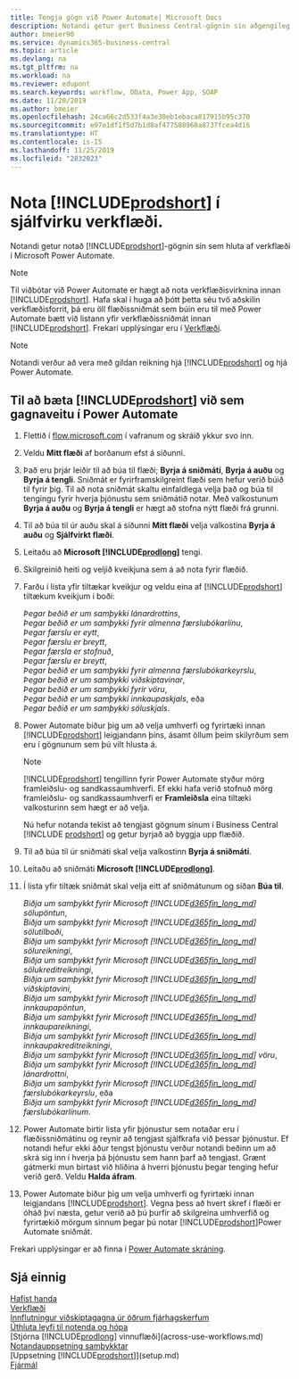 ```yaml
---
title: Tengja gögn við Power Automate| Microsoft Docs
description: Notandi getur gert Business Central-gögnin sín aðgengileg sem gagnaveitu og tiltekið OData vefslóð úr vefþjónustunni til að búa til sjálfvirkt verkflæði.
author: bmeier90
ms.service: dynamics365-business-central
ms.topic: article
ms.devlang: na
ms.tgt_pltfrm: na
ms.workload: na
ms.reviewer: edupont
ms.search.keywords: workflow, OData, Power App, SOAP
ms.date: 11/20/2019
ms.author: bmeier
ms.openlocfilehash: 24ca66c2d533f4a3e30eb1ebaca817915b95c370
ms.sourcegitcommit: e97e1df1f5d7b1d8af477580960a8737fcea4d16
ms.translationtype: HT
ms.contentlocale: is-IS
ms.lasthandoff: 11/25/2019
ms.locfileid: "2832023"
---
```

# <a name="using-includeprodshortincludesprodshortmd-in-an-automated-workflow"></a>Nota [!INCLUDE[prodshort](includes/prodshort.md)] í sjálfvirku verkflæði.

Notandi getur notað [!INCLUDE[prodshort](includes/prodshort.md)]-gögnin sín sem hluta af verkflæði í Microsoft Power Automate.

> [!NOTE]
> Til viðbótar við Power Automate er hægt að nota verkflæðisvirknina innan [!INCLUDE[prodshort](includes/prodshort.md)]. Hafa skal í huga að þótt þetta séu tvö aðskilin verkflæðisforrit, þá eru öll flæðissniðmát sem búin eru til með Power Automate bætt við listann yfir verkflæðissniðmát innan [!INCLUDE[prodshort](includes/prodshort.md)]. Frekari upplýsingar eru í [Verkflæði](across-workflow.md).  

> [!NOTE]  
> Notandi verður að vera með gildan reikning hjá [!INCLUDE[prodshort](includes/prodshort.md)] og hjá Power Automate.  

## <a name="to-add-includeprodshortincludesprodshortmd-as-a-data-source-in-power-automate"></a>Til að bæta [!INCLUDE[prodshort](includes/prodshort.md)] við sem gagnaveitu í Power Automate

1. Flettið í [flow.microsoft.com](https://flow.microsoft.com) í vafranum og skráið ykkur svo inn.
2. Veldu **Mitt flæði** af borðanum efst á síðunni.
3. Það eru þrjár leiðir til að búa til flæði; **Byrja á sniðmáti**, **Byrja á auðu** og **Byrja á tengli**. Sniðmát er fyrirframskilgreint flæði sem hefur verið búið til fyrir þig. Til að nota sniðmát skaltu einfaldlega velja það og búa til tengingu fyrir hverja þjónustu sem sniðmátið notar. Með valkostunum **Byrja á auðu** og **Byrja á tengli** er hægt að stofna nýtt flæði frá grunni.
4. Til að búa til úr auðu skal á síðunni **Mitt flæði** velja valkostina **Byrja á auðu** og **Sjálfvirkt flæði**.
5. Leitaðu að **Microsoft [!INCLUDE[prodlong](includes/prodlong.md)]** tengi.
6. Skilgreinið heiti og veljið kveikjuna sem á að nota fyrir flæðið.
7. Farðu í lista yfir tiltækar kveikjur og veldu eina af [!INCLUDE[prodshort](includes/prodshort.md)] tiltækum kveikjum í boði:  

    *Þegar beðið er um samþykki lánardrottins*,  
    *Þegar beðið er um samþykki fyrir almenna færslubókarlínu*,  
    *Þegar færslu er eytt*,  
    *Þegar færslu er breytt*,  
    *Þegar færsla er stofnuð*,  
    *Þegar færslu er breytt*,  
    *Þegar beðið er um samþykki fyrir almenna færslubókarkeyrslu*,  
    *Þegar beðið er um samþykki viðskiptavinar*,  
    *Þegar beðið er um samþykki fyrir vöru*,  
    *Þegar beðið er um samþykki innkaupaskjals*, eða  
    *Þegar beðið er um samþykki söluskjals*.

8. Power Automate biður þig um að velja umhverfi og fyrirtæki innan [!INCLUDE[prodshort](includes/prodshort.md)] leigjandann þíns, ásamt öllum þeim skilyrðum sem eru í gögnunum sem þú vilt hlusta á.

    > [!NOTE]
    > [!INCLUDE[prodshort](includes/prodshort.md)] tengillinn fyrir Power Automate styður mörg framleiðslu- og sandkassaumhverfi. Ef ekki hafa verið stofnuð mörg framleiðslu- og sandkassaumhverfi er **Framleiðsla** eina tiltæki valkosturinn sem hægt er að velja.  

    Nú hefur notanda tekist að tengjast gögnum sínum í Business Central [!INCLUDE [prodshort](includes/prodshort.md)] og getur byrjað að byggja upp flæðið.

9. Til að búa til úr sniðmáti skal velja valkostinn **Byrja á sniðmáti**.
10. Leitaðu að sniðmáti **Microsoft [!INCLUDE[prodlong](includes/prodlong.md)]**.
11. Í lista yfir tiltæk sniðmát skal velja eitt af sniðmátunum og síðan **Búa til**.  

    *Biðja um samþykkt fyrir Microsoft [!INCLUDE[d365fin_long_md](includes/d365fin_long_md.md)] sölupöntun*,  
    *Biðja um samþykkt fyrir Microsoft [!INCLUDE[d365fin_long_md](includes/d365fin_long_md.md)] sölutilboði*,  
    *Biðja um samþykkt fyrir Microsoft [!INCLUDE[d365fin_long_md](includes/d365fin_long_md.md)] sölureikningi*,  
    *Biðja um samþykkt fyrir Microsoft [!INCLUDE[d365fin_long_md](includes/d365fin_long_md.md)] sölukreditreikningi*,  
    *Biðja um samþykkt fyrir Microsoft [!INCLUDE[d365fin_long_md](includes/d365fin_long_md.md)] viðskiptavini*,  
    *Biðja um samþykkt fyrir Microsoft [!INCLUDE[d365fin_long_md](includes/d365fin_long_md.md)] innkaupapöntun*,  
    *Biðja um samþykkt fyrir Microsoft [!INCLUDE[d365fin_long_md](includes/d365fin_long_md.md)] innkaupareikningi*,  
    *Biðja um samþykkt fyrir Microsoft [!INCLUDE[d365fin_long_md](includes/d365fin_long_md.md)] innkaupakreditreikningi*,  
    *Biðja um samþykkt fyrir Microsoft [!INCLUDE[d365fin_long_md](includes/d365fin_long_md.md)] vöru*,  
    *Biðja um samþykkt fyrir Microsoft [!INCLUDE[d365fin_long_md](includes/d365fin_long_md.md)] lánardrottni*,  
    *Biðja um samþykkt fyrir Microsoft [!INCLUDE[d365fin_long_md](includes/d365fin_long_md.md)] færslubókarkeyrslu*, eða    
    *Biðja um samþykkt fyrir Microsoft [!INCLUDE[d365fin_long_md](includes/d365fin_long_md.md)] færslubókarlínum*.  
12. Power Automate birtir lista yfir þjónustur sem notaðar eru í flæðissniðmátinu og reynir að tengjast sjálfkrafa við þessar þjónustur. Ef notandi hefur ekki áður tengst þjónustu verður notandi beðinn um að skrá sig inn í hverja þá þjónustu sem hann þarf að tengjast. Grænt gátmerki mun birtast við hliðina á hverri þjónustu þegar tenging hefur verið gerð. Veldu **Halda áfram**.
13. Power Automate biður þig um velja umhverfi og fyrirtæki innan leigjandans [!INCLUDE[prodshort](includes/prodshort.md)]. Vegna þess að hvert skref í flæði er óháð því næsta, getur verið að þú þurfir að skilgreina umhverfið og fyrirtækið mörgum sinnum þegar þú notar [!INCLUDE[prodshort](includes/prodshort.md)]Power Automate sniðmát.

Frekari upplýsingar er að finna í [Power Automate skráning](/power-automate/getting-started).

## <a name="see-also"></a>Sjá einnig

[Hafist handa](product-get-started.md)  
[Verkflæði](across-workflow.md)  
[Innflutningur viðskiptagagna úr öðrum fjárhagskerfum](across-import-data-configuration-packages.md)  
[Úthluta leyfi til notenda og hópa](ui-define-granular-permissions.md)  
[Stjórna [!INCLUDE[prodlong](includes/prodlong.md)] vinnuflæði](across-use-workflows.md)  
[Notandauppsetning samþykktar](across-how-to-set-up-approval-users.md)  
[Uppsetning [!INCLUDE[prodshort](includes/prodshort.md)]](setup.md)  
[Fjármál](finance.md)  
